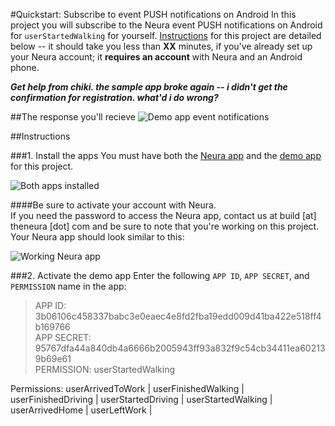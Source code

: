 
#Quickstart: Subscribe to event PUSH notifications on Android
In this project you will subscribe to the Neura event PUSH notifications on Android for `userStartedWalking` for yourself.  [Instructions](https://github.com/NeuraLabs/Neura_documentation/blob/master/text/quickstartPush.md#instructions) for this project are detailed below -- it should take you less than **XX** minutes, if you've already set up your Neura account; it **requires an account** with Neura and an Android phone.

_**Get help from chiki. the sample app broke again -- i didn't get the confirmation for registration. what'd i do wrong?**_

##The response you'll recieve
![Demo app event notifications](https://github.com/NeuraLabs/Neura_documentation/blob/master/resources/demoEventNotification.png)


##Instructions

###1. Install the apps
You must have both the [Neura app](https://theneura.prefinery.com/betas/4624/testers/new?display=inline&version=2) and the [demo app](https://github.com/NeuraLabs/Neura_documentation/blob/master/resources/DemoNeura3rdPartyApp.apk) for this project.  

![Both apps installed](https://github.com/NeuraLabs/Neura_documentation/blob/master/resources/demoAppsInPhone.png)

####Be sure to activate your account with Neura.   
If you need the password to access the Neura app, contact us at build [at] theneura [dot] com and be sure to note that you're working on this project. Your Neura app should look similar to this:

![Working Neura app](https://github.com/NeuraLabs/Neura_documentation/blob/master/resources/demoNeuraApp.png)

###2. Activate the demo app
Enter the following `APP ID`, `APP SECRET`, and `PERMISSION` name in the app:   

> APP ID: 3b06106c458337babc3e0eaec4e8fd2fba19edd009d41ba422e518ff4b169766  
> APP SECRET: 95767dfa44a840db4a6666b2005943ff93a832f9c54cb34411ea602139b69e61  
> PERMISSION: userStartedWalking  


Permissions:  userArrivedToWork | userFinishedWalking | userFinishedDriving | userStartedDriving | userStartedWalking | userArrivedHome | userLeftWork |




